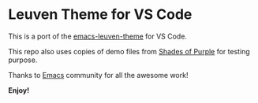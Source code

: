 # Leuven Theme for VS Code

This is a port of the [emacs-leuven-theme](https://github.com/fniessen/emacs-leuven-theme) for VS Code.

This repo also uses copies of demo files from [Shades of Purple](https://github.com/ahmadawais/shades-of-purple-vscode) for testing purpose.

Thanks to [Emacs](https://www.gnu.org/software/emacs/) community for all the awesome work!

**Enjoy!**
